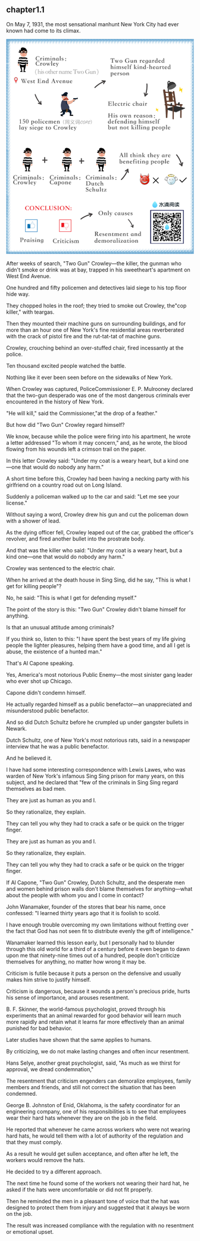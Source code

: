 
chapter1.1
---
On May 7, 1931, the most sensational manhunt New York City had ever known had come to its climax.

![chapter1-1](\images\book\part1\chapter1-1\chapter1-1.jpg)

After weeks of search, "Two Gun" Crowley—the killer, the gunman who didn't smoke or drink was at bay, trapped in his sweetheart's apartment on West End Avenue.

One hundred and fifty policemen and detectives laid siege to his top floor hide way.

They chopped holes in the roof; they tried to smoke out Crowley, the"cop killer," with teargas.

Then they mounted their machine guns on surrounding buildings, and for more than an hour one of New York's fine residential areas reverberated with the crack of pistol fire and the rut-tat-tat of machine guns.

Crowley, crouching behind an over-stuffed chair, fired incessantly at the police.

Ten thousand excited people watched the battle.

Nothing like it ever been seen before on the sidewalks of New York.

When Crowley was captured, PoliceCommissioner E. P. Mulrooney declared that the two-gun desperado was one of the most dangerous criminals ever encountered in the history of New York.

"He will kill," said the Commissioner,"at the drop of a feather."

But how did "Two Gun" Crowley regard himself?

We know, because while the police were firing into his apartment, he wrote a letter addressed "To whom it may concern," and, as he wrote, the blood flowing from his wounds left a crimson trail on the paper.

In this letter Crowley said: "Under my coat is a weary heart, but a kind one—one that would do nobody any harm."

A short time before this, Crowley had been having a necking party with his girlfriend on a country road out on Long Island.

Suddenly a policeman walked up to the car and said: "Let me see your license."

Without saying a word, Crowley drew his gun and cut the policeman down with a shower of lead.

As the dying officer fell, Crowley leaped out of the car, grabbed the officer's revolver, and fired another bullet into the prostrate body.

And that was the killer who said: "Under my coat is a weary heart, but a kind one—one that would do nobody any harm."

Crowley was sentenced to the electric chair.

When he arrived at the death house in Sing Sing, did he say, "This is what I get for killing people"?

No, he said: "This is what I get for defending myself."

The point of the story is this: "Two Gun" Crowley didn't blame himself for anything.

Is that an unusual attitude among criminals?

If you think so, listen to this: "I have spent the best years of my life giving people the lighter pleasures, helping them have a good time, and all I get is abuse, the existence of a hunted man."

That's Al Capone speaking.

Yes, America's most notorious Public Enemy—the most sinister gang leader who ever shot up Chicago.

Capone didn't condemn himself.

He actually regarded himself as a public benefactor—an unappreciated and misunderstood public benefactor.

And so did Dutch Schultz before he crumpled up under gangster bullets in Newark.

Dutch Schultz, one of New York's most notorious rats, said in a newspaper interview that he was a public benefactor.

And he believed it.

I have had some interesting correspondence with Lewis Lawes, who was warden of New York's infamous Sing Sing prison for many years, on this subject, and he declared that "few of the criminals in Sing Sing regard themselves as bad men.

They are just as human as you and I.

So they rationalize, they explain.

They can tell you why they had to crack a safe or be quick on the trigger finger.

They are just as human as you and I.

So they rationalize, they explain.

They can tell you why they had to crack a safe or be quick on the trigger finger.

If Al Capone, "Two Gun" Crowley, Dutch Schultz, and the desperate men and women behind prison walls don't blame themselves for anything—what about the people with whom you and I come in contact?

John Wanamaker, founder of the stores that bear his name, once confessed: "I learned thirty years ago that it is foolish to scold.

I have enough trouble overcoming my own limitations without fretting over the fact that God has not seen fit to distribute evenly the gift of intelligence."

Wanamaker learned this lesson early, but I personally had to blunder through this old world for a third of a century before it even began to dawn upon me that ninety-nine times out of a hundred, people don't criticize themselves for anything, no matter how wrong it may be.

Criticism is futile because it puts a person on the defensive and usually makes him strive to justify himself.

Criticism is dangerous, because it wounds a person's precious pride, hurts his sense of importance, and arouses resentment.

B. F. Skinner, the world-famous psychologist, proved through his experiments that an animal rewarded for good behavior will learn much more rapidly and retain what it learns far more effectively than an animal punished for bad behavior.

Later studies have shown that the same applies to humans.

By criticizing, we do not make lasting changes and often incur resentment.

Hans Selye, another great psychologist, said, "As much as we thirst for approval, we dread condemnation,"

The resentment that criticism engenders can demoralize employees, family members and friends, and still not correct the situation that has been condemned.

George B. Johnston of Enid, Oklahoma, is the safety coordinator for an engineering company, one of his responsibilities is to see that employees wear their hard hats whenever they are on the job in the field.

He reported that whenever he came across workers who were not wearing hard hats, he would tell them with a lot of authority of the regulation and that they must comply.

As a result he would get sullen acceptance, and often after he left, the workers would remove the hats.

He decided to try a different approach.

The next time he found some of the workers not wearing their hard hat, he asked if the hats were uncomfortable or did not fit properly.

Then he reminded the men in a pleasant tone of voice that the hat was designed to protect them from injury and suggested that it always be worn on the job.

The result was increased compliance with the regulation with no resentment or emotional upset.

<br>